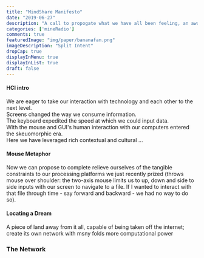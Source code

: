```yaml
---
title: "MindShare Manifesto"
date: "2019-06-27"
description: "A call to propogate what we have all been feeling, an awakening."
categories: ['mineRadio']
comments: true
featuredImage: "img/paper/bananafan.png"
imageDescription: "Split Intent"
dropCap: true
displayInMenu: true
displayInList: true
draft: false
---
```


#### HCI intro

We are eager to take our interaction with technology and each other to the next level.  
Screens changed the way we consume information.  
The keyboard expedited the speed at which we could input data.  
With the mouse and GUI's human interaction with our computers entered the skeuomorphic era.  
Here we have leveraged rich contextual and cultural ...  

#### Mouse Metaphor

Now we can propose to complete relieve ourselves of the tangible constraints to our processing platforms we just recently prized (throws mouse over shoulder: the two-axis mouse limits us to up, down and side to side inputs with our screen to navigate to a file. If I wanted to interact with that file through time - say forward and backward - we had no way to do so).  

#### Locating a Dream

A piece of land away from it all, capable of being taken off the internet; create its own network with msny folds more computational power 



### The Network  